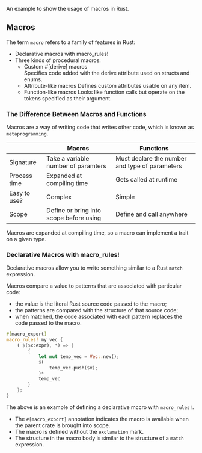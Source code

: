 An example to show the usage of macros in Rust.

## Macros

The term `macro` refers to a family of features in Rust: 
- Declarative macros with macro_rules! 
- Three kinds of procedural macros:
    - Custom #[derive] macros  
      Specifies code added with the derive attribute used on structs and enums.
    - Attribute-like macros
      Defines custom attributes usable on any item.
    - Function-like macros
      Looks like function calls but operate on the tokens specified as their argument.

### The Difference Between Macros and Functions

Macros are a way of writing code that writes other code, which is known as `metaprogramming`.

|                 | Macros                                   | Functions                                       |
|-----------------| -----------------------------------------|-------------------------------------------------|
| Signature       | Take a variable number of paramters      | Must declare the number and type of parameters  |
| Process time    | Expanded at compiling time               | Gets called at runtime                          |
| Easy to use?    | Complex                                  | Simple                                          |
| Scope           | Define or bring into scope before using  | Define and call anywhere                        |

Macros are expanded at compiling time, so a macro can implement a trait on a given type.

### Declarative Macros with macro_rules!

Declarative macros allow you to write something similar to a Rust `match` expression.

Macros compare a value to patterns that are associated with particular code:
- the value is the literal Rust source code passed to the macro;
- the patterns are compared with the structure of that source code;
- when matched, the code associated with each pattern replaces the code passed to the macro.

```rust
#[macro_export]
macro_rules! my_vec {
    ( $($x:expr), *) => {
        {
            let mut temp_vec = Vec::new();
            $(
                temp_vec.push($x);
            )*
            temp_vec
        }
    };
}
```

The above is an example of defining a declarative mccro with `macro_rules!`.
- The `#[macro_export]` annotation indicates the macro is available when the parent crate is brought into scope.
- The macro is defined without the `exclamation` mark.
- The structure in the macro body is similar to the structure of a `match` expression.
